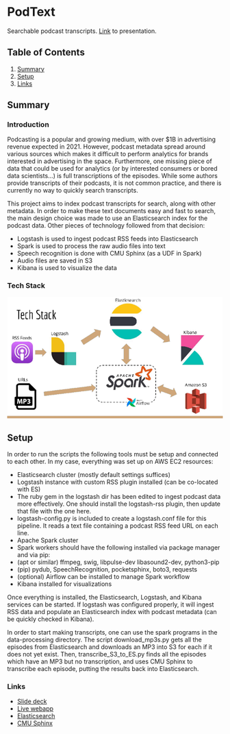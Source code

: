 # PodText
Searchable podcast transcripts.
[Link](https://docs.google.com/presentation/d/184ZNp0H7c3CU6LVKQQr50YVztggaJfLRC9j8nk8rgT4/edit?usp=sharing) to presentation.

## Table of Contents
1. [Summary](README.md#summary)
2. [Setup](README.md#setup)
3. [Links](README.md#links)

## Summary
### Introduction
Podcasting is a popular and growing medium, with over $1B in advertising revenue expected in 2021. However, podcast metadata spread around various sources which makes it difficult to perform analytics for brands interested in advertising in the space. Furthermore, one missing piece of data that could be used for analytics (or by interested consumers or bored data scientists...) is full transcriptions of the episodes. While some authors provide transcripts of their podcasts, it is not common practice, and there is currently no way to quickly search transcripts.

This project aims to index podcast transcripts for search, along with other metadata. In order to make these text documents easy and fast to search, the main design choice was made to use an Elasticsearch index for the podcast data. Other pieces of technology followed from that decision:

* Logstash is used to ingest podcast RSS feeds into Elasticsearch
* Spark is used to process the raw audio files into text
* Speech recognition is done with CMU Sphinx (as a UDF in Spark)
* Audio files are saved in S3
* Kibana is used to visualize the data

### Tech Stack
![tech-stack](https://github.com/jordanpal/podcast-transcripts/blob/main/images/techstack.png)

## Setup
In order to run the scripts the following tools must be setup and connected to each other. In my case, everything was set up on AWS EC2 resources:
* Elasticsearch cluster (mostly default settings suffices)
* Logstash instance with custom RSS plugin installed (can be co-located with ES)
 * The ruby gem in the logstash dir has been edited to ingest podcast data more effectively. One should install the logstash-rss plugin, then update that file with the one here.
 * logstash-config.py is included to create a logstash.conf file for this pipeline. It reads a text file containing a podcast RSS feed URL on each line.
* Apache Spark cluster 
 * Spark workers should have the following installed via package manager and via pip:
  * (apt or similar) ffmpeg, swig, libpulse-dev libasound2-dev, python3-pip
  * (pip) pydub, SpeechRecognition, pocketsphinx, boto3, requests
 * (optional) Airflow can be installed to manage Spark workflow
* Kibana installed for visualizations

Once everything is installed, the Elasticsearch, Logstash, and Kibana services can be started. If logstash was configured properly, it will ingest RSS data and populate an Elasticsearch index with podcast metadata (can be quickly checked in Kibana).

In order to start making transcripts, one can use the spark programs in the data-processing directory. The script download_mp3s.py gets all the episodes from Elasticsearch and downloads an MP3 into S3 for each if it does not yet exist. Then, transcribe_S3_to_ES.py finds all the episodes which have an MP3 but no transcription, and uses CMU Sphinx to transcribe each episode, putting the results back into Elasticsearch.

### Links
* [Slide deck](https://docs.google.com/presentation/d/184ZNp0H7c3CU6LVKQQr50YVztggaJfLRC9j8nk8rgT4/edit?usp=sharing)
* [Live webapp](http://transcript-podcast.xyz/)
* [Elasticsearch](https://www.elastic.co/)
* [CMU Sphinx](https://cmusphinx.github.io/)